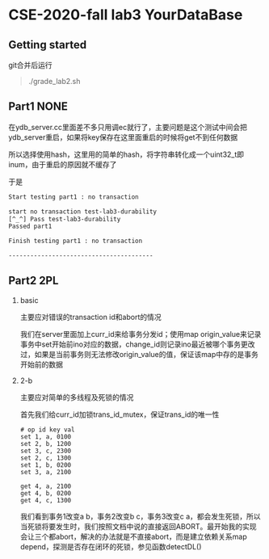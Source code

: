 # CSE-2020-fall lab3 YourDataBase

## Getting started

git合并后运行

> ./grade_lab2.sh

## Part1 NONE

在ydb_server.cc里面差不多只用调ec就行了，主要问题是这个测试中间会把ydb_server重启，如果将key保存在这里面重启的时候将get不到任何数据

所以选择使用hash，这里用的简单的hash，将字符串转化成一个uint32_t即inum，由于重启的原因就不缓存了

于是

```sh
Start testing part1 : no transaction

start no transaction test-lab3-durability
[^_^] Pass test-lab3-durability
Passed part1

Finish testing part1 : no transaction

----------------------------------------
```

## Part2 2PL

1. basic

    主要应对错误的transaction id和abort的情况

    我们在server里面加上curr_id来给事务分发id；使用map origin_value来记录事务中set开始前ino对应的数据，change_id则记录ino最近被哪个事务更改过，如果是当前事务则无法修改origin_value的值，保证该map中存的是事务开始前的数据

2. 2-b

    主要应对简单的多线程及死锁的情况

    首先我们给curr_id加锁trans_id_mutex，保证trans_id的唯一性

    ```log
    # op id key val
    set 1, a, 0100
    set 2, b, 1200
    set 3, c, 2300
    set 2, c, 1300
    set 1, b, 0200
    set 3, a, 2100

    get 4, a, 2100
    get 4, b, 0200
    get 4, c, 1300
    ```

    我们看到事务1改变a b，事务2改变b c，事务3改变c a，都会发生死锁，所以当死锁将要发生时，我们按照文档中说的直接返回ABORT。最开始我的实现会让三个都abort，解决的办法就是不直接abort，而是建立依赖关系map depend，探测是否存在闭环的死锁，参见函数detectDL()
